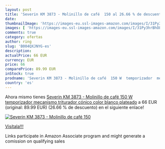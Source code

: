 ```yaml
---
layout: post
title: 'Severin KM 3873 - Molinillo de café  150 al 26.66 % de descuento'
date: 
thumbnailImage: 'https://images-eu.ssl-images-amazon.com/images/I/31Py3hrBhOL._SL200_.jpg'
images: [ 'https://images-eu.ssl-images-amazon.com/images/I/31Py3hrBhOL._SL200_.jpg' ]
comments: true
category: ofertas
author: ring
slug: 'B004QXJNYG-es'
description:
actualPrice: 66 EUR
currency: EUR
price: 66
comparePrice: 89.99 EUR
inStock: true
prodname: 'Severin KM 3873 - Molinillo de café  150 W  temporizador  mecanismo triturador cónico  color blanco plateado'
country: 'es'
---
```


Ahora mismo tienes [Severin KM 3873 - Molinillo de café  150 W  temporizador  mecanismo triturador cónico  color blanco plateado](https://www.amazon.es/dp/B004QXJNYG/?tag=tolees-21) a 66 EUR (original: 89.99 EUR) (26.66 %  de descuento) en el siguiente enlace!

[![Severin KM 3873 - Molinillo de café  150](https://images-eu.ssl-images-amazon.com/images/I/31Py3hrBhOL._SL200_.jpg)](https://www.amazon.es/dp/B004QXJNYG/?tag=tolees-21)

[Visítala!!!](https://www.amazon.es/dp/B004QXJNYG/?tag=tolees-21)

Links participate in Amazon Associate program and might generate a comission on qualifying sales
